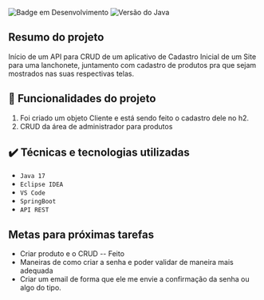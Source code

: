 ![Badge em Desenvolvimento](https://img.shields.io/badge/STATUS-EM%20DESENVOLVIMENTO-blue)
![Versão do Java](https://img.shields.io/badge/Java-v.17-green)


## Resumo do projeto
Início de um API para CRUD de um aplicativo de Cadastro Inicial de um Site para uma lanchonete, juntamento com cadastro de produtos pra que sejam mostrados nas 
suas respectivas telas.


## :hammer: Funcionalidades do projeto
1. Foi criado um objeto Cliente e está sendo feito o cadastro dele no h2.
2. CRUD da área de administrador para produtos

## ✔️ Técnicas e tecnologias utilizadas
- ``Java 17``
- ``Eclipse IDEA``
- ``VS Code``
- ``SpringBoot``
- ``API REST``

## Metas para próximas tarefas

- Criar produto e o CRUD -- Feito
- Maneiras de como criar a senha e poder validar de maneira mais adequada
- Criar um email de forma que ele me envie a confirmação da senha ou algo do tipo.

